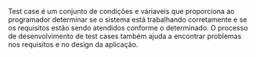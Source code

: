 Test case é um conjunto de condições e váriaveis que proporciona ao programador determinar se o sistema está trabalhando corretamente e se os requisitos estão sendo atendidos conforme o determinado. O processo de desenvolvimento de test cases também ajuda a encontrar problemas nos requisitos e no design da aplicação.   
